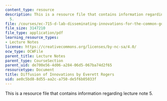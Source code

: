 ```yaml
---
content_type: resource
description: This is a resource file that contains information regarding lecture note
  5.
file: /courses/ec-715-d-lab-disseminating-innovations-for-the-common-good-spring-2007/ae0c5bd88d55aa2ca750de5f6b05033f_MITEC_715S07_lec5.pdf
file_size: 3147210
file_type: application/pdf
learning_resource_types:
- Lecture Notes
license: https://creativecommons.org/licenses/by-nc-sa/4.0/
ocw_type: OCWFile
parent_title: Lecture Notes
parent_type: CourseSection
parent_uid: de700e56-4d06-a284-06d5-067ba74d2f65
resourcetype: Document
title: Diffusion of Innovations by Everett Rogers
uid: ae0c5bd8-8d55-aa2c-a750-de5f6b05033f
---
```

This is a resource file that contains information regarding lecture note 5.